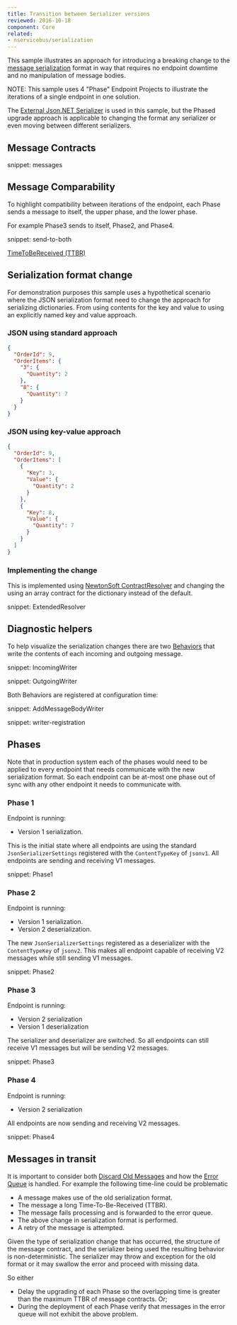 ```yaml
---
title: Transition between Serializer versions
reviewed: 2016-10-18
component: Core
related:
- nservicebus/serialization
---
```


This sample illustrates an approach for introducing a breaking change to the [message serialization](/nservicebus/serialization/) format in way that requires no endpoint downtime and no manipulation of message bodies.

NOTE: This sample uses 4 "Phase" Endpoint Projects to illustrate the iterations of a single endpoint in one solution.

The [External Json.NET Serializer](/nservicebus/serialization/newtonsoft.md) is used in this sample, but the Phased upgrade approach is applicable to changing the format any serializer or even moving between different serializers.


## Message Contracts

snippet: messages


## Message Comparability

To highlight compatibility between iterations of the endpoint, each Phase sends a message to itself, the upper phase, and the lower phase.

For example Phase3 sends to itself, Phase2, and Phase4.

snippet: send-to-both


[TimeToBeReceived (TTBR)](/nservicebus/messaging/discard-old-messages.md)


## Serialization format change

For demonstration purposes this sample uses a hypothetical scenario where the JSON serialization format need to change the approach for serializing dictionaries. From using contents for the key and value to using an explicitly named key and value approach.


### JSON using standard approach

```json
{
  "OrderId": 9,
  "OrderItems": {
    "3": {
      "Quantity": 2
    },
    "8": {
      "Quantity": 7
    }
  }
}
```


### JSON using key-value approach

```json
{
  "OrderId": 9,
  "OrderItems": [
    {
      "Key": 3,
      "Value": {
        "Quantity": 2
      }
    },
    {
      "Key": 8,
      "Value": {
        "Quantity": 7
      }
    }
  ]
}
```


### Implementing the change

This is implemented using [NewtonSoft ContractResolver](http://www.newtonsoft.com/json/help/html/contractresolver.htm) and changing the using an array contract for the dictionary instead of the default.

snippet: ExtendedResolver


## Diagnostic helpers

To help visualize the serialization changes there are two [Behaviors](/nservicebus/pipeline/manipulate-with-behaviors.md) that write the contents of each incoming and outgoing message.

snippet: IncomingWriter

snippet: OutgoingWriter

Both Behaviors are registered at configuration time:

snippet: AddMessageBodyWriter

snippet: writer-registration


## Phases

Note that in production system each of the phases would need to be applied to every endpoint that needs communicate with the new serialization format. So each endpoint can be at-most one phase out of sync with any other endpoint it needs to communicate with.


### Phase 1

Endpoint is running:

 * Version 1 serialization. 

This is the initial state  where all endpoints are using the standard `JsonSerializerSettings` registered with the `ContentTypeKey` of `jsonv1`. All endpoints are sending and receiving V1 messages.

snippet: Phase1


### Phase 2

Endpoint is running:

 * Version 1 serialization.
 * Version 2 deserialization.

The new `JsonSerializerSettings` registered as a deserializer with the `ContentTypeKey` of `jsonv2`. This makes all endpoint capable of receiving V2 messages while still sending V1 messages.

snippet: Phase2


### Phase 3

Endpoint is running:

 * Version 2 serialization
 * Version 1 deserialization

The serializer and deserializer are switched. So all endpoints can still receive V1 messages but will be sending V2 messages.

snippet: Phase3


### Phase 4

Endpoint is running:

 * Version 2 serialization

All endpoints are now sending and receiving V2 messages.

snippet: Phase4


## Messages in transit

It is important to consider both [Discard Old Messages](/nservicebus/messaging/discard-old-messages.md) and how the [Error Queue](/nservicebus/recoverability/configure-error-handling.md) is handled. For example the following time-line could be problematic 

 * A message makes use of the old serialization format.
 * The message a long Time-To-Be-Received (TTBR).
 * The message fails processing and is forwarded to the error queue.
 * The above change in serialization format is performed.
 * A retry of the message is attempted.

Given the type of serialization change that has occurred, the structure of the message contract, and the serializer being used the resulting behavior is non-deterministic. The serializer may throw and exception for the old format or it may swallow the error and proceed with missing data.

So either

 * Delay the upgrading of each Phase so the overlapping time is greater than the maximum TTBR of message contracts. Or;
 * During the deployment of each Phase verify that messages in the error queue will not exhibit the above problem.
